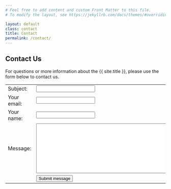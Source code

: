 ```yaml
---
# Feel free to add content and custom Front Matter to this file.
# To modify the layout, see https://jekyllrb.com/docs/themes/#overriding-theme-defaults

layout: default
class: contact
title: Contact
permalink: /contact/
---
```


<h2>Contact Us</h2>

<p>For questions or more information about the {{ site.title }}, please use the form below to contact us.</p>
<form action="" method="post">
  <table class="table lead">
    <tr><td>Subject:</td>
      <td><input class="span8" type="text" name="subject"></td>
    </tr>
    <tr><td>Your email:</td>
      <td><input class="span4" type="text" name="sender_email"></td>
    </tr>
    <tr><td>Your name:</td>
      <td><input class="span4" type="text" name="sender_name"></td>
    </tr>
    <tr><td>Message:</td>
      <td><textarea class="span8" name="message" rows="10" cols="50"></textarea></td>
    </tr>
    <tr><td></td>
      <td>
  <input class="btn btn-primary btn-large" type="submit" value="Submit message">
      </td>
    </tr>
  </table>
</form>
